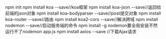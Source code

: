 <!-- 电脑需安装node环境 -->
npm init
npm install koa --save//koa框架
npm install koa-json --save//返回给前端的json对象
npm install koa-bodyparser --save//post提交对象
npm install koa-router --save//路由
npm install koa2-cors --save//解决跨域
npm install nodemon --save//启动服务端的命令
npm install -g nodemon要全局安装不然运行不了nodemon app.js
npm install axios --save //下载Ajax请求